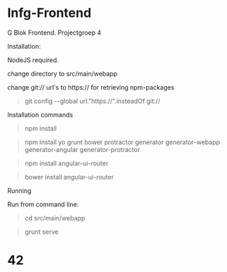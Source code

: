 # Infg-Frontend
G Blok Frontend. Projectgroep 4

Installation:

NodeJS required.

change directory to src/main/webapp

change git:// url's to https:// for retrieving npm-packages
> git  config  --global  url."https://".insteadOf  git://

Installation commands 
> npm install
 
> npm install yo grunt bower protractor generator generator-webapp generator-angular generator-protractor 

> npm install angular-ui-router
 
> bower install angular-ui-router


Running

Run from command line:
> cd src/main/webapp

> grunt serve

# 42

